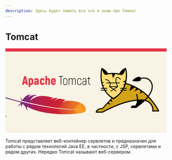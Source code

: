 ```yaml
---
description: Здесь будет лежать все что я знаю про Томкат
---
```


# Tomcat

![Tomcat](../../../../../.gitbook/assets/tomcat.png)

Tomcat представляет веб-контейнер сервлетов и предназначен для работы с рядом технологий Java EE, в частности, с JSP, сервлетами и рядом других. Нередко Tomcat называют веб-сервером.

